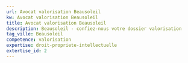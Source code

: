 ```yaml
---
url: Avocat valorisation Beausoleil
kw: Avocat valorisation Beausoleil
title: Avocat valorisation Beausoleil
description: Beausoleil - confiez-nous votre dossier valorisation
tag_ville: Beausoleil
competence: valorisation
expertise: droit-propriete-intellectuelle
extertise_id: 2
---
```

